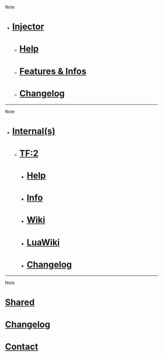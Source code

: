 > [!note]
> - # [Injector](injector/) 
>   - # [Help](injector/help.md)
>   - # [Features & Infos](injector/info.md)
>   - # [Changelog](injector/changelog.md) 





**************
> [!note]
> - # [Internal(s)](internal/)
>   - # [TF:2](internal/tf2/)
>     - # [Help](internal/tf2/help.md)
>     - # [Info](internal/tf2/info.md)
>     - # [Wiki](internal/tf2/wiki.md)
>     - # [LuaWiki](internal/tf2/luawiki.md)
>     - # [Changelog](internal/tf2/changelog.md)




**************
> [!note]
> # [Shared](shared/)
# [Changelog](shared/Changelog.md)
# [Contact](shared/contact.md)
